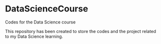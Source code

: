 # DataScienceCourse
Codes for the Data Science course

This repository has been created to store the codes and the project related to my Data Science learning.
